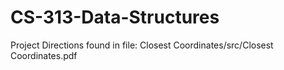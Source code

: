 # CS-313-Data-Structures

Project Directions found in file: Closest Coordinates/src/Closest Coordinates.pdf

